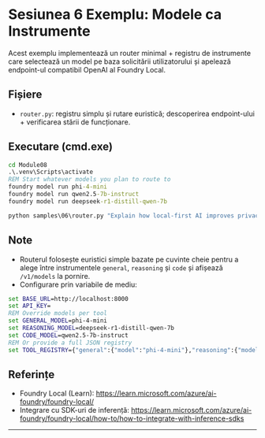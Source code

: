 <!--
CO_OP_TRANSLATOR_METADATA:
{
  "original_hash": "d28c8fdf6c32d02120403c7b4526392b",
  "translation_date": "2025-09-23T01:19:24+00:00",
  "source_file": "Module08/samples/06/README.md",
  "language_code": "ro"
}
-->
# Sesiunea 6 Exemplu: Modele ca Instrumente

Acest exemplu implementează un router minimal + registru de instrumente care selectează un model pe baza solicitării utilizatorului și apelează endpoint-ul compatibil OpenAI al Foundry Local.

## Fișiere
- `router.py`: registru simplu și rutare euristică; descoperirea endpoint-ului + verificarea stării de funcționare.

## Executare (cmd.exe)
```cmd
cd Module08
.\.venv\Scripts\activate
REM Start whatever models you plan to route to
foundry model run phi-4-mini
foundry model run qwen2.5-7b-instruct
foundry model run deepseek-r1-distill-qwen-7b

python samples\06\router.py "Explain how local-first AI improves privacy in two sentences."
```

## Note
- Routerul folosește euristici simple bazate pe cuvinte cheie pentru a alege între instrumentele `general`, `reasoning` și `code` și afișează `/v1/models` la pornire.
- Configurare prin variabile de mediu:
```cmd
set BASE_URL=http://localhost:8000
set API_KEY=
REM Override models per tool
set GENERAL_MODEL=phi-4-mini
set REASONING_MODEL=deepseek-r1-distill-qwen-7b
set CODE_MODEL=qwen2.5-7b-instruct
REM Or provide a full JSON registry
set TOOL_REGISTRY={"general":{"model":"phi-4-mini"},"reasoning":{"model":"deepseek-r1-distill-qwen-7b"},"code":{"model":"qwen2.5-7b-instruct"}}
```

## Referințe
- Foundry Local (Learn): https://learn.microsoft.com/azure/ai-foundry/foundry-local/
- Integrare cu SDK-uri de inferență: https://learn.microsoft.com/azure/ai-foundry/foundry-local/how-to/how-to-integrate-with-inference-sdks

---

